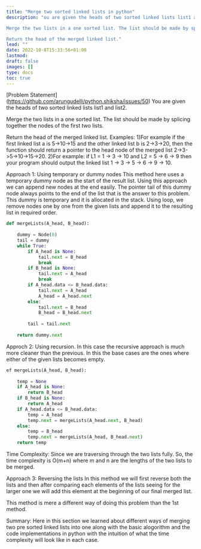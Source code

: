 ```yaml
---
title: "Merge two sorted linked lists in python"
description: "ou are given the heads of two sorted linked lists list1 and list2.

Merge the two lists in a one sorted list. The list should be made by splicing together the nodes of the first two lists.

Return the head of the merged linked list."
lead: ""
date: 2022-10-8T15:33:56+01:00
lastmod: 
draft: false
images: []
type: docs
toc: true
---
```


[Problem Statement] (https://github.com/arungudelli/python.shiksha/issues/50)
You are given the heads of two sorted linked lists list1 and list2.

Merge the two lists in a one sorted list. The list should be made by splicing together the nodes of the first two lists.

Return the head of the merged linked list.
Examples:
1)For example if the first linked list a is 5->10->15 and the other linked list b is 2->3->20, then the function should return a pointer to the head node of the merged list 2->3->5->10->15->20.
2)For example: if L1 = 1 -> 3 -> 10 and L2 = 5 -> 6 -> 9 then your program should output the linked list 
1 -> 3 -> 5 -> 6 -> 9 -> 10.

Approach 1: Using temporary or dummy nodes
This method here uses a temporary dummy node as the start of the result list. 
Using this approach we can append new nodes at the end easily. 
The pointer tail of this dummy node always points to the end of the list that is the answer to this problem. 
This dummy is temporary and it is allocated in the stack. Using loop, 
we remove nodes one by one from the given lists and append it to the resulting list in required order.  


```python
def mergeLists(A_head, B_head):
  
    dummy = Node(0)
    tail = dummy
    while True:
        if A_head is None:
            tail.next = B_head
            break
        if B_head is None:
            tail.next = A_head
            break
        if A_head.data <= B_head.data:
            tail.next = A_head
            A_head = A_head.next
        else:
            tail.next = B_head
            B_head = B_head.next
  
        tail = tail.next
  
    return dummy.next  
```
Approch 2: Using recursion.
In this case the recursive approach is much more cleaner than the previous.
In this the base cases are the ones where either of the given lists becomes empty.


```python
ef mergeLists(A_head, B_head):
  
    temp = None
    if A_head is None:
        return B_head
    if B_head is None:
        return A_head
    if A_head.data <= B_head.data:
        temp = A_head
        temp.next = mergeLists(A_head.next, B_head)    
    else:
        temp = B_head
        temp.next = mergeLists(A_head, B_head.next)
    return temp
```
Time Complexity:  Since we are traversing through the two lists fully.
So, the time complexity is O(m+n) where m and n are the lengths of the two lists to be merged. 


Approach 3: Reversing the lists
In this method we will first reverse both the lists and then after comparing each elements of the 
lists seeing for the larger one we will add this element at the beginning of our final merged list.


This method is mere a different way of doing this problem than the 1st method.
    
    
Summary:
Here in this section we learned about different ways of merging two pre sorted linked lists 
into one along with the basic alogorithm and the code implementations in python with the intuition
of what the time complexity will look like in each case.
